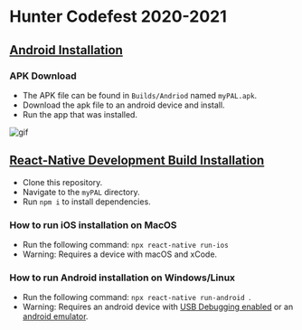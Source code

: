 # Hunter Codefest 2020-2021

## <ins>Android Installation</ins>

### APK Download
- The APK file can be found in `Builds/Andriod` named `myPAL.apk`.
- Download the apk file to an android device and install.
- Run the app that was installed.

![gif](https://media.giphy.com/media/z822KGWpU1KJ7ebTDg/giphy.gif)


## <ins>React-Native Development Build Installation</ins>
- Clone this repository. 
- Navigate to the `myPAL` directory.
- Run `npm i` to install dependencies.

### How to run iOS installation on MacOS
- Run the following command: ```npx react-native run-ios```
- Warning: Requires a device with macOS and xCode.

### How to run Android installation on Windows/Linux
- Run the following command: ```npx react-native run-android ```.
- Warning: Requires an android device with [USB Debugging enabled](https://developer.android.com/studio/debug/dev-options) or an [android emulator](https://developer.android.com/studio/run/emulator).
